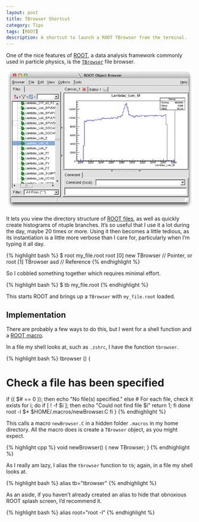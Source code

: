 ```yaml
---
layout: post
title: TBrowser Shortcut
category: Tips
tags: [ROOT]
description: A shortcut to launch a ROOT TBrowser from the terminal.
---
```


One of the nice features of [ROOT](http://root.cern.ch/), a data analysis framework commonly used in particle physics, is the [`TBrowser`](http://root.cern.ch/root/htmldoc/TBrowser) file browser.

![Old familiar: a ROOT TBrowser](/assets/img/tbrowser-shortcut/root-tbrowser.png)

It lets you view the directory structure of [ROOT files](http://root.cern.ch/root/htmldoc/TFile), as well as quickly create histograms of ntuple branches.
It’s so useful that I use it a lot during the day, maybe 20 times or more.
Using it then becomes a little tedious, as its instantiation is a little more verbose than I care for, particularly when I’m typing it all day.

{% highlight bash %}
$ root my_file.root
root [0] new TBrowser // Pointer, or
root [1] TBrowser asd // Reference
{% endhighlight %}

So I cobbled something together which requires minimal effort.

{% highlight bash %}
$ tb my_file.root
{% endhighlight %}

This starts ROOT and brings up a `TBrowser` with `my_file.root` loaded.

Implementation
--------------

There are probably a few ways to do this, but I went for a shell function and a [ROOT macro](http://root.cern.ch/drupal/content/working-macros).

In a file my shell looks at, such as `.zshrc`, I have the function `tbrowser`.

{% highlight bash %}
tbrowser () {
  # Check a file has been specified
  if (( $# == 0 )); then
    echo "No file(s) specified."
  else
    # For each file, check it exists
    for i; do
      if [ ! -f $i ]; then
        echo "Could not find file $i"
        return 1;
      fi
    done
    root -l $* $HOME/.macros/newBrowser.C
  fi
}
{% endhighlight %}

This calls a macro `newBrowser.C` in a hidden folder `.macros` in my home directory.
All the macro does is create a `TBrowser` object, as you might expect.

{% highlight cpp %}
void newBrowser() {
  new TBrowser;
}
{% endhighlight %}

As I really am lazy, I alias the `tbrowser` function to `tb`; again, in a file my shell looks at.

{% highlight bash %}
alias tb="tbrowser"
{% endhighlight %}

As an aside, if you haven’t already created an alias to hide that obnoxious ROOT splash screen, I’d recommend it.

{% highlight bash %}
alias root="root -l"
{% endhighlight %}

